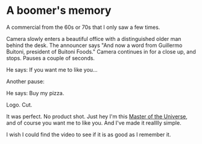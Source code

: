 # A boomer's memory
A commercial from the 60s or 70s that I only saw a few times.

Camera slowly enters a beautiful office with a distinguished older man behind the desk. The announcer says "And now a word from Guillermo Buitoni, president of Buitoni Foods." Camera continues in for a close up, and stops. Pauses a couple of seconds.

He says: If you want me to like you...

Another pause:

He says: Buy my pizza.

Logo. Cut.

It was perfect. No product shot. Just hey I'm this <a href="https://en.wikipedia.org/wiki/Masters_of_the_Universe">Master of the Universe</a>, and of course you want me to like you. And I've made it realllly simple.

I wish I could find the video to see if it is as good as I remember it.

